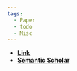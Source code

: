 ```yaml
---
tags:
  - Paper
  - todo
  - Misc
---
```

- **[Link](https://ieeexplore.ieee.org/document/9520424)**
- **[Semantic Scholar](https://www.semanticscholar.org/paper/Proximal-Policy-Optimization-Algorithms-Schulman-Wolski/dce6f9d4017b1785979e7520fd0834ef8cf02f4b?sort=total-citations&page=2)**
